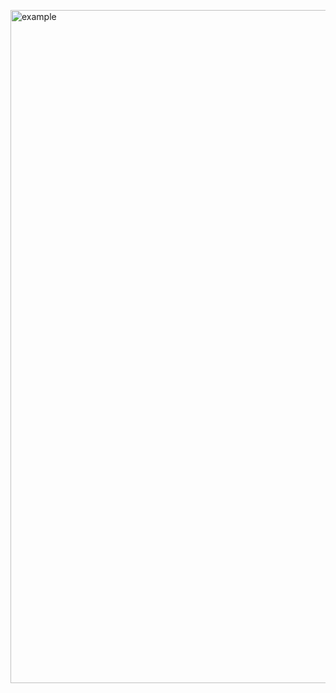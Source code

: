 <p aling="center">
<img width="1077" alt="example" src="https://user-images.githubusercontent.com/96086296/179373169-cb2f369a-ed42-45f9-8e58-af0593c44748.png">
</p>